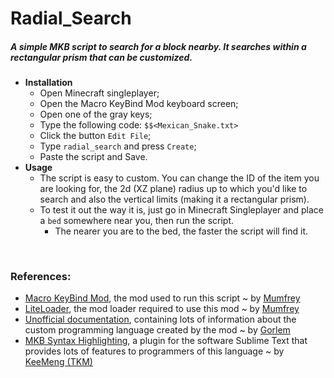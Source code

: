 # Radial_Search
##### A simple MKB script to search for a block nearby. It searches within a rectangular prism that can be customized.

- **Installation**
	- Open Minecraft singleplayer;
	- Open the Macro KeyBind Mod keyboard screen;
	- Open one of the gray keys;
	- Type the following code:
		 `$$<Mexican_Snake.txt>`
	- Click the button `Edit File`;
	- Type `radial_search` and press `Create`;
	- Paste the script and Save.
- **Usage**
	- The script is easy to custom. You can change the ID of the item you are looking for, the 2d (XZ plane) radius up to which you'd like to search and also the vertical limits (making it a rectangular prism).
	- To test it out the way it is, just go in Minecraft Singleplayer and place a `bed` somewhere near you, then run the script.
	  - The nearer you are to the bed, the faster the script will find it. 
<br />

### References:
- [Macro KeyBind Mod](https://www.minecraftforum.net/forums/mapping-and-modding-java-edition/minecraft-mods/1275039-macro-keybind-mod), the mod used to run this script ~ by [Mumfrey](https://github.com/mumfrey)
- [LiteLoader](https://www.minecraftforum.net/forums/mapping-and-modding-java-edition/minecraft-mods/1290155-liteloader), the mod loader required to use this mod ~ by [Mumfrey](https://github.com/mumfrey)
- [Unofficial documentation](https://beta.mkb.gorlem.ml/docs/actions/), containing lots of information about the custom programming language created by the mod ~ by [Gorlem](https://github.com/Gorlem/)  
- [MKB Syntax Highlighting](https://github.com/KeeMeng/MKB-Syntax-Highlighting), a plugin for the software Sublime Text that provides lots of features to programmers of this language ~ by [KeeMeng (TKM)](https://github.com/KeeMeng) 
